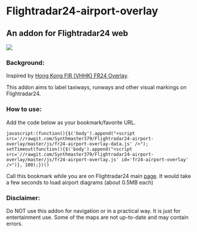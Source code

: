 # Flightradar24-airport-overlay
## An addon for Flightradar24 web

![](http://i.imgur.com/tEJLOxz.jpg)

### Background:
Inspired by [Hong Kong FIR (VHHK) FR24 Overlay](https://github.com/microtony/fr24-overlay-vhhk).

This addon aims to label taxiways, runways and other visual markings on Flightradar24. 

### How to use:

Add the code below as your bookmark/favorite URL.

`javascript:(function(){$('body').append("<script src='//rawgit.com/Synthmaster379/Flightradar24-airport-overlay/master/js/fr24-airport-overlay-data.js' />"); setTimeout(function(){$('body').append("<script src='//rawgit.com/Synthmaster379/Flightradar24-airport-overlay/master/js/fr24-airport-overlay.js' id='fr24-airport-overlay' />")}, 100);})()`

Call this bookmark while you are on Flightradar24 main [page](http://www.flightradar24.com/). It would take a few seconds to load airport diagrams (about 0.5MB each)

### Disclaimer:

Do NOT use this addon for navigation or in a practical way. It is just for entertainment use. 
Some of the maps are not up-to-date and may contain errors.
